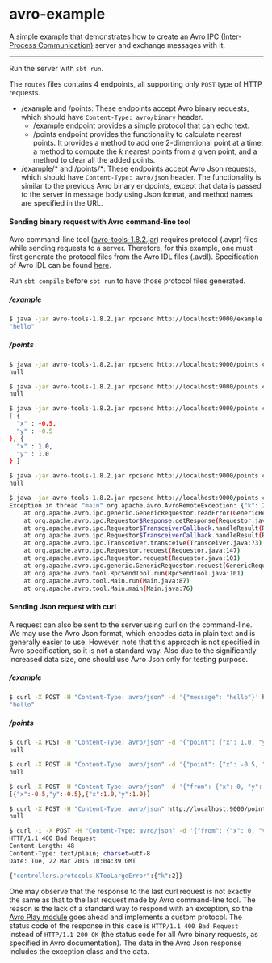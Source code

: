 avro-example
=========

A simple example that demonstrates how to create an [Avro IPC (Inter-Process Communication)](http://avro.apache.org/docs/current/spec.html#Protocol+Declaration) server and exchange messages with it.

---

Run the server with ```sbt run```.

The ```routes``` files contains 4 endpoints, all supporting only ```POST``` type of HTTP requests.
* /example and /points: These endpoints accept Avro binary requests, which should have ```Content-Type: avro/binary``` header.
    * /example endpoint provides a simple protocol that can echo text.
    * /points endpoint provides the functionality to calculate nearest points. It provides a method to add one 2-dimentional point at a time, a method to compute the _k_ nearest points from a given point, and a method to clear all the added points.
* /example/\* and /points/\*: These endpoints accept Avro Json requests, which should have ```Content-Type: avro/json``` header. The functionality is similar to the previous Avro binary endpoints, except that data is passed to the server in message body using Json format, and method names are specified in the URL.

#### Sending binary request with Avro command-line tool

Avro command-line tool ([avro-tools-1.8.2.jar](http://central.maven.org/maven2/org/apache/avro/avro-tools/1.8.2/avro-tools-1.8.2.jar)) requires protocol (.avpr) files while sending requests to a server. Therefore, for this example, one must first generate the protocol files from the Avro IDL files (.avdl). Specification of Avro IDL can be found [here](http://avro.apache.org/docs/current/idl.html).

Run ```sbt compile``` before ```sbt run``` to have those protocol files generated.

##### /example

```bash
$ java -jar avro-tools-1.8.2.jar rpcsend http://localhost:9000/example codegen/example.avpr echo -data '{"message": "hello"}'
"hello"
```

##### /points

```bash
$ java -jar avro-tools-1.8.2.jar rpcsend http://localhost:9000/points codegen/points.avpr addPoint -data '{"point": {"x": 1.0, "y": 1.0}}'
null

$ java -jar avro-tools-1.8.2.jar rpcsend http://localhost:9000/points codegen/points.avpr addPoint -data '{"point": {"x": -0.5, "y": -0.5}}'
null

$ java -jar avro-tools-1.8.2.jar rpcsend http://localhost:9000/points codegen/points.avpr getNearestPoints -data '{"from": {"x": 0, "y": 0}, "k": 2}'
[ {
  "x" : -0.5,
  "y" : -0.5
}, {
  "x" : 1.0,
  "y" : 1.0
} ]

$ java -jar avro-tools-1.8.2.jar rpcsend http://localhost:9000/points codegen/points.avpr clear -data ''
null

$ java -jar avro-tools-1.8.2.jar rpcsend http://localhost:9000/points codegen/points.avpr getNearestPoints -data '{"from": {"x": 0, "y": 0}, "k": 2}'
Exception in thread "main" org.apache.avro.AvroRemoteException: {"k": 2}
	at org.apache.avro.ipc.generic.GenericRequestor.readError(GenericRequestor.java:101)
	at org.apache.avro.ipc.Requestor$Response.getResponse(Requestor.java:554)
	at org.apache.avro.ipc.Requestor$TransceiverCallback.handleResult(Requestor.java:359)
	at org.apache.avro.ipc.Requestor$TransceiverCallback.handleResult(Requestor.java:322)
	at org.apache.avro.ipc.Transceiver.transceive(Transceiver.java:73)
	at org.apache.avro.ipc.Requestor.request(Requestor.java:147)
	at org.apache.avro.ipc.Requestor.request(Requestor.java:101)
	at org.apache.avro.ipc.generic.GenericRequestor.request(GenericRequestor.java:58)
	at org.apache.avro.tool.RpcSendTool.run(RpcSendTool.java:101)
	at org.apache.avro.tool.Main.run(Main.java:87)
	at org.apache.avro.tool.Main.main(Main.java:76)
```

#### Sending Json request with curl

A request can also be sent to the server using curl on the command-line. We may use the Avro Json format, which encodes data in plain text and is generally easier to use. However, note that this approach is not specified in Avro specification, so it is not a standard way. Also due to the significantly increased data size, one should use Avro Json only for testing purpose.

##### /example

```bash
$ curl -X POST -H "Content-Type: avro/json" -d '{"message": "hello"}' http://localhost:9000/example/echo
"hello"
```

##### /points

```bash
$ curl -X POST -H "Content-Type: avro/json" -d '{"point": {"x": 1.0, "y": 1.0}}' http://localhost:9000/points/addPoint
null

$ curl -X POST -H "Content-Type: avro/json" -d '{"point": {"x": -0.5, "y": -0.5}}' http://localhost:9000/points/addPoint
null

$ curl -X POST -H "Content-Type: avro/json" -d '{"from": {"x": 0, "y": 0}, "k": 2}' http://localhost:9000/points/getNearestPoints
[{"x":-0.5,"y":-0.5},{"x":1.0,"y":1.0}]

$ curl -X POST -H "Content-Type: avro/json" http://localhost:9000/points/clear
null

$ curl -i -X POST -H "Content-Type: avro/json" -d '{"from": {"x": 0, "y": 0}, "k": 2}' http://localhost:9000/points/getNearestPoints
HTTP/1.1 400 Bad Request
Content-Length: 48
Content-Type: text/plain; charset=utf-8
Date: Tue, 22 Mar 2016 10:04:39 GMT

{"controllers.protocols.KTooLargeError":{"k":2}}
```

One may observe that the response to the last curl request is not exactly the same as that to the last request made by Avro command-line tool. The reason is the lack of a standard way to respond with an exception, so the [Avro Play module](https://github.com/tfeng/play-mods/tree/master/avro) goes ahead and implements a custom protocol. The status code of the response in this case is ```HTTP/1.1 400 Bad Request``` instead of ```HTTP/1.1 200 OK``` (the status code for all Avro binary requests, as specified in Avro documentation). The data in the Avro Json response includes the exception class and the data.

